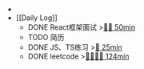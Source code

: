 -
- [[Daily Log]]
	- DONE React框架面试 >[🍅🍅 50min](#agenda-pomo://?t=f-1691395268834-1500%2Cf-1691396899023-1500)
	- TODO 简历
	- DONE JS、TS练习 >[🍅 25min](#agenda-pomo://?t=f-1691386297878-1500)
	- DONE leetcode >[🍅🍅🍅🍅 124min](#agenda-pomo://?t=f-1691399774767-1500%2Cp-1691403726418-943%2Cf-1691417810491-1500%2Cf-1691420046533-1500%2Cf-1691421610747-1500%2Cp-1691423848248-448)